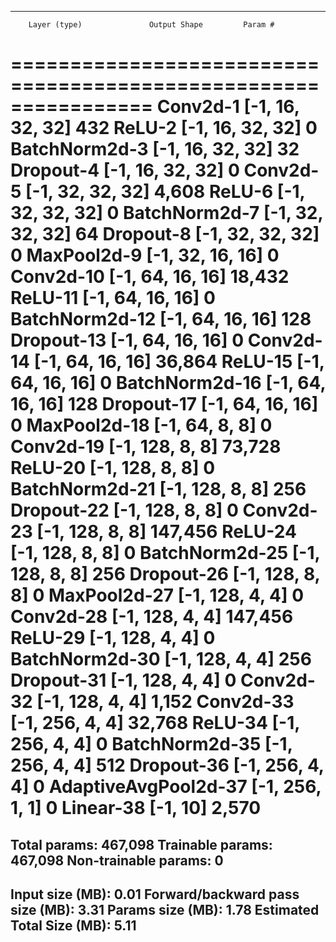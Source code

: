 ----------------------------------------------------------------
        Layer (type)               Output Shape         Param #
================================================================
            Conv2d-1           [-1, 16, 32, 32]             432
              ReLU-2           [-1, 16, 32, 32]               0
       BatchNorm2d-3           [-1, 16, 32, 32]              32
           Dropout-4           [-1, 16, 32, 32]               0
            Conv2d-5           [-1, 32, 32, 32]           4,608
              ReLU-6           [-1, 32, 32, 32]               0
       BatchNorm2d-7           [-1, 32, 32, 32]              64
           Dropout-8           [-1, 32, 32, 32]               0
         MaxPool2d-9           [-1, 32, 16, 16]               0
           Conv2d-10           [-1, 64, 16, 16]          18,432
             ReLU-11           [-1, 64, 16, 16]               0
      BatchNorm2d-12           [-1, 64, 16, 16]             128
          Dropout-13           [-1, 64, 16, 16]               0
           Conv2d-14           [-1, 64, 16, 16]          36,864
             ReLU-15           [-1, 64, 16, 16]               0
      BatchNorm2d-16           [-1, 64, 16, 16]             128
          Dropout-17           [-1, 64, 16, 16]               0
        MaxPool2d-18             [-1, 64, 8, 8]               0
           Conv2d-19            [-1, 128, 8, 8]          73,728
             ReLU-20            [-1, 128, 8, 8]               0
      BatchNorm2d-21            [-1, 128, 8, 8]             256
          Dropout-22            [-1, 128, 8, 8]               0
           Conv2d-23            [-1, 128, 8, 8]         147,456
             ReLU-24            [-1, 128, 8, 8]               0
      BatchNorm2d-25            [-1, 128, 8, 8]             256
          Dropout-26            [-1, 128, 8, 8]               0
        MaxPool2d-27            [-1, 128, 4, 4]               0
           Conv2d-28            [-1, 128, 4, 4]         147,456
             ReLU-29            [-1, 128, 4, 4]               0
      BatchNorm2d-30            [-1, 128, 4, 4]             256
          Dropout-31            [-1, 128, 4, 4]               0
           Conv2d-32            [-1, 128, 4, 4]           1,152
           Conv2d-33            [-1, 256, 4, 4]          32,768
             ReLU-34            [-1, 256, 4, 4]               0
      BatchNorm2d-35            [-1, 256, 4, 4]             512
          Dropout-36            [-1, 256, 4, 4]               0
AdaptiveAvgPool2d-37            [-1, 256, 1, 1]               0
           Linear-38                   [-1, 10]           2,570
================================================================
Total params: 467,098
Trainable params: 467,098
Non-trainable params: 0
----------------------------------------------------------------
Input size (MB): 0.01
Forward/backward pass size (MB): 3.31
Params size (MB): 1.78
Estimated Total Size (MB): 5.11
----------------------------------------------------------------